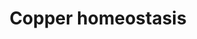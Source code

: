 ---
annotations:
- type: Pathway Ontology
  value: copper homeostasis pathway
- type: Cell Type Ontology
  value: intestinal epithelial cell
authors:
- MaintBot
- Kyook
- Khanspers
communities:
- WormBase_Approved
description: Adapted from figure 7 from Chun et al (see Bibliography). Cu homeostasis
  in worms is maintained by distinctly localized intestinal CUA-1 isoforms. A model
  of Cu homeostasis in C. elegans is shown. Dietary Cu ions are transported from the
  lumen of the intestine to the enterocytes by an unidentified Cu importer, and CUC-1
  delivers Cu to CUA-1. Under basal Cu or Cu-deficient conditions, CUA-1.1 isoform
  localizes to the basolateral membrane and Golgi to either export Cu ions to peripheral
  tissues, or to direct Cu into the secretory pathway. CUA-1.2 consistently localizes
  to the basolateral membrane of enterocytes regardless of Cu conditions. CUA-1.1
  is redistributed to the gut-granule membranes in response to elevated Cu levels
  in order to promote Cu detoxification in C. elegans."
last-edited: 2017-05-22
organisms:
- Caenorhabditis elegans
redirect_from:
- /index.php/Pathway:WP3962
- /instance/WP3962
schema-jsonld:
- '@context': https://schema.org/
  '@id': https://wikipathways.github.io/pathways/WP3962.html
  '@type': Dataset
  creator:
    '@type': Organization
    name: WikiPathways
  description: Adapted from figure 7 from Chun et al (see Bibliography). Cu homeostasis
    in worms is maintained by distinctly localized intestinal CUA-1 isoforms. A model
    of Cu homeostasis in C. elegans is shown. Dietary Cu ions are transported from
    the lumen of the intestine to the enterocytes by an unidentified Cu importer,
    and CUC-1 delivers Cu to CUA-1. Under basal Cu or Cu-deficient conditions, CUA-1.1
    isoform localizes to the basolateral membrane and Golgi to either export Cu ions
    to peripheral tissues, or to direct Cu into the secretory pathway. CUA-1.2 consistently
    localizes to the basolateral membrane of enterocytes regardless of Cu conditions.
    CUA-1.1 is redistributed to the gut-granule membranes in response to elevated
    Cu levels in order to promote Cu detoxification in C. elegans."
  keywords:
  - CUA-1.2
  - Cu
  - CUA-1.1
  - elemental
  - copper
  - CUC-1
  license: CC0
  name: Copper homeostasis
seo: CreativeWork
title: Copper homeostasis
wpid: WP3962
---